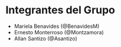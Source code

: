 # Integrantes del Grupo
- Mariela Benavides (@BenavidesM)
- Ernesto Monterroso (@Montzamora)
- Allan Santizo (@Asantizo)